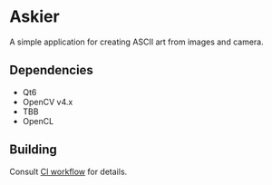 Askier
======

A simple application for creating ASCII art from images and camera.

## Dependencies

- Qt6
- OpenCV v4.x
- TBB
- OpenCL

## Building

Consult [CI workflow](.github/workflows/cmake-multi-platform.yml) for details.
